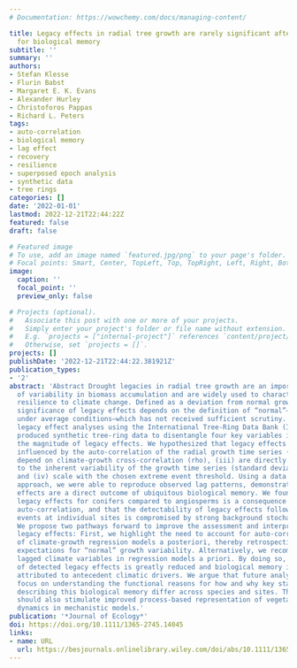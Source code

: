 ```yaml
---
# Documentation: https://wowchemy.com/docs/managing-content/

title: Legacy effects in radial tree growth are rarely significant after accounting
  for biological memory
subtitle: ''
summary: ''
authors:
- Stefan Klesse
- Flurin Babst
- Margaret E. K. Evans
- Alexander Hurley
- Christoforos Pappas
- Richard L. Peters
tags:
- auto-correlation
- biological memory
- lag effect
- recovery
- resilience
- superposed epoch analysis
- synthetic data
- tree rings
categories: []
date: '2022-01-01'
lastmod: 2022-12-21T22:44:22Z
featured: false
draft: false

# Featured image
# To use, add an image named `featured.jpg/png` to your page's folder.
# Focal points: Smart, Center, TopLeft, Top, TopRight, Left, Right, BottomLeft, Bottom, BottomRight.
image:
  caption: ''
  focal_point: ''
  preview_only: false

# Projects (optional).
#   Associate this post with one or more of your projects.
#   Simply enter your project's folder or file name without extension.
#   E.g. `projects = ["internal-project"]` references `content/project/deep-learning/index.md`.
#   Otherwise, set `projects = []`.
projects: []
publishDate: '2022-12-21T22:44:22.381921Z'
publication_types:
- '2'
abstract: 'Abstract Drought legacies in radial tree growth are an important feature
  of variability in biomass accumulation and are widely used to characterize forest
  resilience to climate change. Defined as a deviation from normal growth, the statistical
  significance of legacy effects depends on the definition of “normal”—expected growth
  under average conditions—which has not received sufficient scrutiny. We re-examined
  legacy effect analyses using the International Tree-Ring Data Bank (ITRDB) and then
  produced synthetic tree-ring data to disentangle four key variables influencing
  the magnitude of legacy effects. We hypothesized that legacy effects (i) are mainly
  influenced by the auto-correlation of the radial growth time series (phi), (ii)
  depend on climate-growth cross-correlation (rho), (iii) are directly proportional
  to the inherent variability of the growth time series (standard deviation, SD),
  and (iv) scale with the chosen extreme event threshold. Using a data simulation
  approach, we were able to reproduce observed lag patterns, demonstrating that legacy
  effects are a direct outcome of ubiquitous biological memory. We found that stronger
  legacy effects for conifers compared to angiosperms is a consequence of their higher
  auto-correlation, and that the detectability of legacy effects following rare drought
  events at individual sites is compromised by strong background stochasticity. Synthesis.
  We propose two pathways forward to improve the assessment and interpretation of
  legacy effects: First, we highlight the need to account for auto-correlated residuals
  of climate-growth regression models a posteriori, thereby retrospectively adjusting
  expectations for “normal” growth variability. Alternatively, we recommend including
  lagged climate variables in regression models a priori. By doing so, the magnitude
  of detected legacy effects is greatly reduced and biological memory is directly
  attributed to antecedent climatic drivers. We argue that future analyses should
  focus on understanding the functional reasons for how and why key statistical parameters
  describing this biological memory differ across species and sites. These two pathways
  should also stimulate improved process-based representation of vegetation carbon
  dynamics in mechanistic models.'
publication: '*Journal of Ecology*'
doi: https://doi.org/10.1111/1365-2745.14045
links:
- name: URL
  url: https://besjournals.onlinelibrary.wiley.com/doi/abs/10.1111/1365-2745.14045
---
```

